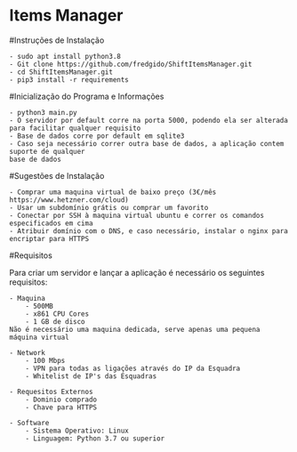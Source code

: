 # Items Manager

#Instruções de Instalação

    - sudo apt install python3.8
    - Git clone https://github.com/fredgido/ShiftItemsManager.git
    - cd ShiftItemsManager.git
    - pip3 install -r requirements

#Inicialização do Programa e Informações

    - python3 main.py
    - O servidor por default corre na porta 5000, podendo ela ser alterada 
    para facilitar qualquer requisito
    - Base de dados corre por default em sqlite3
    - Caso seja necessário correr outra base de dados, a aplicação contem suporte de qualquer 
    base de dados

#Sugestões de Instalação

    - Comprar uma maquina virtual de baixo preço (3€/mês https://www.hetzner.com/cloud)
    - Usar um subdomínio grátis ou comprar um favorito
    - Conectar por SSH à maquina virtual ubuntu e correr os comandos especificados em cima
    - Atribuir domínio com o DNS, e caso necessário, instalar o nginx para encriptar para HTTPS

#Requisitos

Para criar um servidor e lançar a aplicação é necessário os seguintes requisitos:
   
    - Maquina 
        - 500MB 
        - x861 CPU Cores
        - 1 GB de disco
    Não é necessário uma maquina dedicada, serve apenas uma pequena máquina virtual

    - Network
        - 100 Mbps
        - VPN para todas as ligações através do IP da Esquadra
        - Whitelist de IP's das Esquadras

    - Requesitos Externos
        - Dominio comprado
        - Chave para HTTPS

    - Software
        - Sistema Operativo: Linux
        - Linguagem: Python 3.7 ou superior